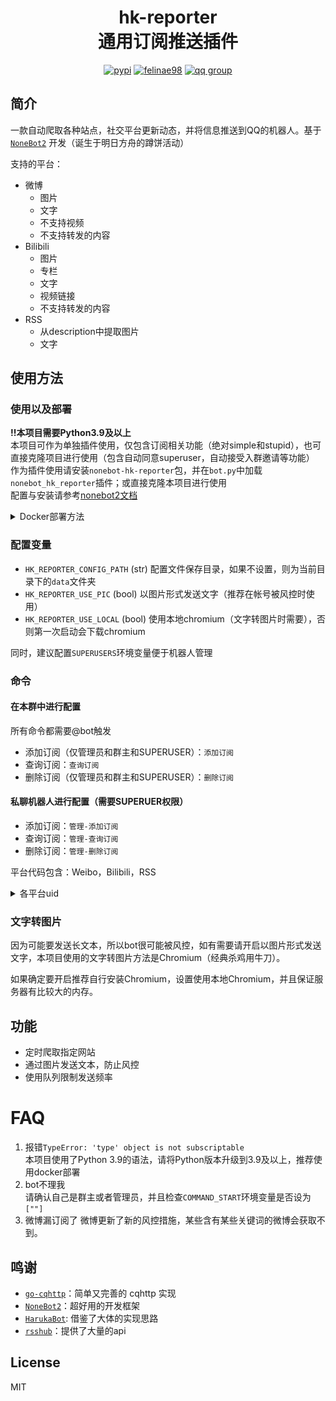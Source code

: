 <div align="center">
<h1>hk-reporter </br>通用订阅推送插件</h1>



[![pypi](https://badgen.net/pypi/v/nonebot-hk-reporter)](https://pypi.org/project/nonebot-hk-reporter/)
[![felinae98](https://circleci.com/gh/felinae98/nonebot-hk-reporter.svg?style=svg)](https://circleci.com/gh/felinae98/nonebot-hk-reporter)
[![qq group](https://img.shields.io/badge/QQ%E7%BE%A4-868610060-orange )](https://qm.qq.com/cgi-bin/qm/qr?k=pXYMGB_e8b6so3QTqgeV6lkKDtEeYE4f&jump_from=webapi)

</div>

## 简介
一款自动爬取各种站点，社交平台更新动态，并将信息推送到QQ的机器人。基于 [`NoneBot2`](https://github.com/nonebot/nonebot2 ) 开发（诞生于明日方舟的蹲饼活动）

支持的平台：
* 微博
    * 图片
    * 文字
    * 不支持视频
    * 不支持转发的内容
* Bilibili
    * 图片
    * 专栏
    * 文字
    * 视频链接
    * 不支持转发的内容
* RSS
    * 从description中提取图片
    * 文字

## 使用方法

### 使用以及部署
**!!本项目需要Python3.9及以上**  
本项目可作为单独插件使用，仅包含订阅相关功能（绝对simple和stupid），也可直接克隆项目进行使用（包含自动同意superuser，自动接受入群邀请等功能）  
作为插件使用请安装`nonebot-hk-reporter`包，并在`bot.py`中加载`nonebot_hk_reporter`插件；或直接克隆本项目进行使用  
配置与安装请参考[nonebot2文档](https://v2.nonebot.dev/)
<details>
<summary>Docker部署方法</summary>
   
Docker镜像地址为`felinae98/nonebot-hk-reporter`。例子：
```bash
docker run --name nonebot-hk-reporter --network <network name> -d -e 'SUPERUSERS=[<Your QQ>]' -v <config dir>:/data -e 'hk_reporter_config_path=/data' -e 'HK_REPORTER_USE_PIC=True' -e 'HK_REPORTER_USE_LOCAL=True' felinae98/nonebot-hk-reporter
```
go-cqhttp镜像可使用`felinae98/go-cqhttp-ffmpeg`（数据目录为`/data`），需要注意，两个容器需要在同一个network中。

并且docker版本中提供了自动同意SUPERUSER好友申请和自动同意SUPERUSER的入群邀请的功能。
</details>

### 配置变量
* `HK_REPORTER_CONFIG_PATH` (str) 配置文件保存目录，如果不设置，则为当前目录下的`data`文件夹
* `HK_REPORTER_USE_PIC` (bool) 以图片形式发送文字（推荐在帐号被风控时使用）
* `HK_REPORTER_USE_LOCAL` (bool) 使用本地chromium（文字转图片时需要），否则第一次启动会下载chromium

同时，建议配置`SUPERUSERS`环境变量便于机器人管理

### 命令
#### 在本群中进行配置
所有命令都需要@bot触发
* 添加订阅（仅管理员和群主和SUPERUSER）：`添加订阅`
* 查询订阅：`查询订阅`
* 删除订阅（仅管理员和群主和SUPERUSER）：`删除订阅`
#### 私聊机器人进行配置（需要SUPERUER权限）
* 添加订阅：`管理-添加订阅`
* 查询订阅：`管理-查询订阅`
* 删除订阅：`管理-删除订阅`

平台代码包含：Weibo，Bilibili，RSS
<details>
<summary>各平台uid</summary>

下面均以pc站点为例
* Weibo
    * 对于一般用户主页`https://weibo.com/u/6441489862?xxxxxxxxxxxxxxx`，`/u/`后面的数字即为uid
    * 对于有个性域名的用户如：`https://weibo.com/arknights`，需要点击左侧信息标签下“更多”，链接为`https://weibo.com/6279793937/about`，其中中间数字即为uid
* Bilibili
    * 主页链接一般为`https://space.bilibili.com/161775300?xxxxxxxxxx`，数字即为uid
* RSS
    * RSS链接即为uid
</details>

### 文字转图片
因为可能要发送长文本，所以bot很可能被风控，如有需要请开启以图片形式发送文字，本项目使用的文字转图片方法是Chromium（经典杀鸡用牛刀）。

如果确定要开启推荐自行安装Chromium，设置使用本地Chromium，并且保证服务器有比较大的内存。
## 功能
* 定时爬取指定网站
* 通过图片发送文本，防止风控
* 使用队列限制发送频率

# FAQ
1. 报错`TypeError: 'type' object is not subscriptable`  
    本项目使用了Python 3.9的语法，请将Python版本升级到3.9及以上，推荐使用docker部署
2. bot不理我  
    请确认自己是群主或者管理员，并且检查`COMMAND_START`环境变量是否设为`[""]`
3. 微博漏订阅了
    微博更新了新的风控措施，某些含有某些关键词的微博会获取不到。

## 鸣谢
* [`go-cqhttp`](https://github.com/Mrs4s/go-cqhttp)：简单又完善的 cqhttp 实现
* [`NoneBot2`](https://github.com/nonebot/nonebot2)：超好用的开发框架
* [`HarukaBot`](https://github.com/SK-415/HarukaBot/): 借鉴了大体的实现思路
* [`rsshub`](https://github.com/DIYgod/RSSHub)：提供了大量的api

## License
MIT

